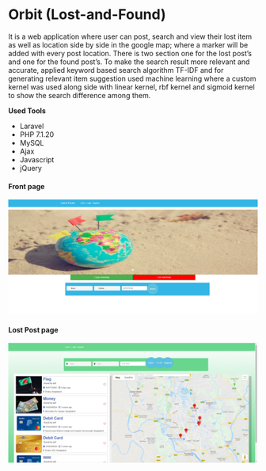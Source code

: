 # Orbit (Lost-and-Found)
It is a web application where user can post, search and view their lost item as well as location side by side in the google map; where a marker will be added with every post location. There is two section one for the lost post’s and one for the found post’s. To make the search result more relevant and accurate, applied keyword based search algorithm TF-IDF and for generating relevant item suggestion used machine learning where a custom kernel was used along side with linear kernel, rbf kernel and sigmoid kernel to show the search difference among them.

<b>Used Tools</b>
<ul>
  <li>Laravel</li>
  <li>PHP 7.1.20</li>
  <li>MySQL</li>
  <li>Ajax</li>
  <li>Javascript</li>
  <li>jQuery</li>
</ul>

<h4>Front page</h4>
<img src ="home.PNG"><br>
<h4>Lost Post page</h4>
<img src ="t1.png"><br>
